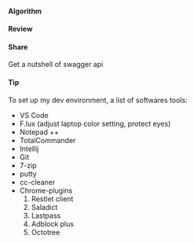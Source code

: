 #### Algorithm

#### Review

#### Share

Get a nutshell of swagger api

#### Tip

To set up my dev environment, a list of softwares tools:

* VS Code
* F.lux (adjust laptop color setting, protect eyes)
* Notepad ++
* TotalCommander
* Intellij
* Git
* 7-zip
* putty
* cc-cleaner
* Chrome-plugins
   1. Restlet client
   2. Saladict
   3. Lastpass
   4. Adblock plus
   5. Octotree
